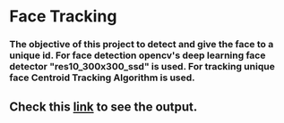 # Face Tracking
### The objective of this project to detect and give the face to a unique id. For face detection opencv's deep learning face detector "res10_300x300_ssd" is used. For tracking unique face Centroid Tracking Algorithm is used. 

## Check this [link](https://youtu.be/Qq0q6Fu5jG4) to see the output.